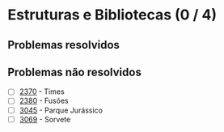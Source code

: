 # Estruturas e Bibliotecas (0 / 4)



## Problemas resolvidos


## Problemas não resolvidos

- [ ]  [2370](https://www.beecrowd.com.br/judge/pt/problems/view/2370) - Times
- [ ]  [2380](https://www.beecrowd.com.br/judge/pt/problems/view/2380) - Fusões
- [ ]  [3045](https://www.beecrowd.com.br/judge/pt/problems/view/3045) - Parque Jurássico
- [ ]  [3069](https://www.beecrowd.com.br/judge/pt/problems/view/3069) - Sorvete